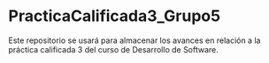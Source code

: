 # PracticaCalificada3_Grupo5
Este repositorio se usará para almacenar los avances en relación a la práctica calificada 3 del curso de Desarrollo de Software.
